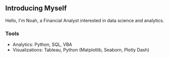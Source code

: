 ## Introducing Myself

Hello, I'm Noah, a Financial Analyst interested in data science and analytics.

### Tools
- Analytics: Python, SQL, VBA
- Visualizations: Tableau, Python (Matplotlib, Seaborn, Plotly Dash)


<!--
**noahkims/noahkims** is a ✨ _special_ ✨ repository because its `README.md` (this file) appears on your GitHub profile.

Here are some ideas to get you started:

- 🔭 I’m currently working on ...
- 🌱 I’m currently learning ...
- 👯 I’m looking to collaborate on ...
- 🤔 I’m looking for help with ...
- 💬 Ask me about ...
- 📫 How to reach me: ...
- 😄 Pronouns: ...
- ⚡ Fun fact: ...
-->
